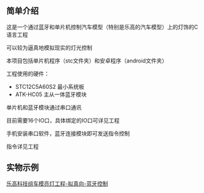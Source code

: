## 简单介绍
这是一个通过蓝牙和单片机控制汽车模型（特别是乐高的汽车模型）上的灯饰的C语言工程

可以较为逼真地模拟现实的灯光控制

本项目包括单片机程序（stc文件夹）和安卓程序（android文件夹）

工程使用的硬件：

- STC12C5A60S2 最小系统板
- ATK-HC05 主从一体蓝牙模块

单片机和蓝牙模块通过串口通讯

目前需要16个IO口，具体绑定的IO口可详见工程

手机安装串口软件，蓝牙连接模块即可发送指令控制

指令详见工程

## 实物示例
[乐高科技组车模亮灯工程-拟真向-蓝牙控制](https://www.bilibili.com/video/BV1RK4y1w7yD)
